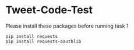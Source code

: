 # Tweet-Code-Test
Please install these packages before running task 1
```
pip install requests
pip install requests-oauthlib
```
